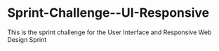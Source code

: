 # Sprint-Challenge--UI-Responsive
This is the sprint challenge for the User Interface and Responsive Web Design Sprint
